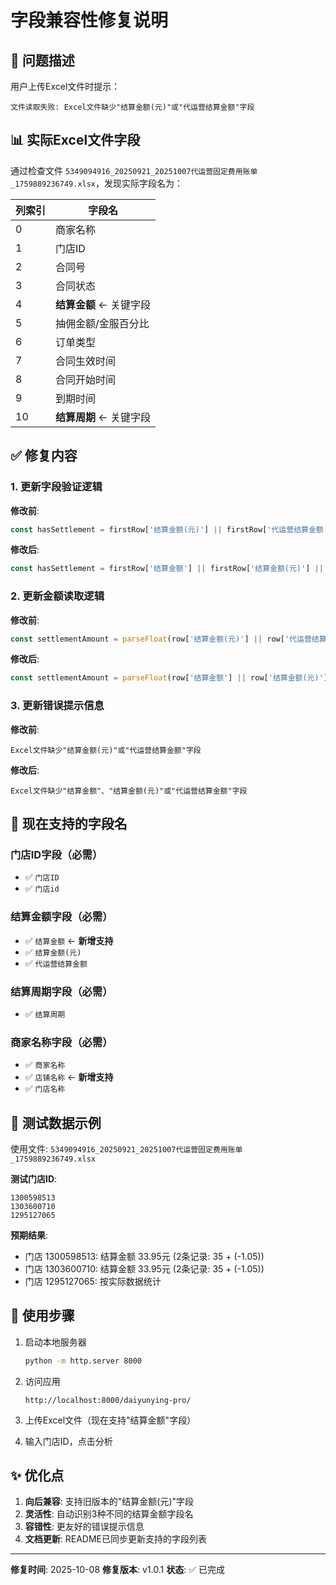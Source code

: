 # 字段兼容性修复说明

## 🔧 问题描述

用户上传Excel文件时提示：
```
文件读取失败: Excel文件缺少"结算金额(元)"或"代运营结算金额"字段
```

## 📊 实际Excel文件字段

通过检查文件 `5349094916_20250921_20251007代运营固定费用账单_1759889236749.xlsx`，发现实际字段名为：

| 列索引 | 字段名 |
|--------|--------|
| 0 | 商家名称 |
| 1 | 门店ID |
| 2 | 合同号 |
| 3 | 合同状态 |
| 4 | **结算金额** ← 关键字段 |
| 5 | 抽佣金额/金服百分比 |
| 6 | 订单类型 |
| 7 | 合同生效时间 |
| 8 | 合同开始时间 |
| 9 | 到期时间 |
| 10 | **结算周期** ← 关键字段 |

## ✅ 修复内容

### 1. 更新字段验证逻辑

**修改前**:
```javascript
const hasSettlement = firstRow['结算金额(元)'] || firstRow['代运营结算金额'];
```

**修改后**:
```javascript
const hasSettlement = firstRow['结算金额'] || firstRow['结算金额(元)'] || firstRow['代运营结算金额'];
```

### 2. 更新金额读取逻辑

**修改前**:
```javascript
const settlementAmount = parseFloat(row['结算金额(元)'] || row['代运营结算金额'] || 0);
```

**修改后**:
```javascript
const settlementAmount = parseFloat(row['结算金额'] || row['结算金额(元)'] || row['代运营结算金额'] || 0);
```

### 3. 更新错误提示信息

**修改前**:
```
Excel文件缺少"结算金额(元)"或"代运营结算金额"字段
```

**修改后**:
```
Excel文件缺少"结算金额"、"结算金额(元)"或"代运营结算金额"字段
```

## 🎯 现在支持的字段名

### 门店ID字段（必需）
- ✅ `门店ID`
- ✅ `门店id`

### 结算金额字段（必需）
- ✅ `结算金额` ← **新增支持**
- ✅ `结算金额(元)`
- ✅ `代运营结算金额`

### 结算周期字段（必需）
- ✅ `结算周期`

### 商家名称字段（必需）
- ✅ `商家名称`
- ✅ `店铺名称` ← **新增支持**
- ✅ `门店名称`

## 📝 测试数据示例

使用文件: `5349094916_20250921_20251007代运营固定费用账单_1759889236749.xlsx`

**测试门店ID**:
```
1300598513
1303600710
1295127065
```

**预期结果**:
- 门店 1300598513: 结算金额 33.95元 (2条记录: 35 + (-1.05))
- 门店 1303600710: 结算金额 33.95元 (2条记录: 35 + (-1.05))
- 门店 1295127065: 按实际数据统计

## 🚀 使用步骤

1. 启动本地服务器
   ```bash
   python -m http.server 8000
   ```

2. 访问应用
   ```
   http://localhost:8000/daiyunying-pro/
   ```

3. 上传Excel文件（现在支持"结算金额"字段）

4. 输入门店ID，点击分析

## ✨ 优化点

1. **向后兼容**: 支持旧版本的"结算金额(元)"字段
2. **灵活性**: 自动识别3种不同的结算金额字段名
3. **容错性**: 更友好的错误提示信息
4. **文档更新**: README已同步更新支持的字段列表

---

**修复时间**: 2025-10-08
**修复版本**: v1.0.1
**状态**: ✅ 已完成
